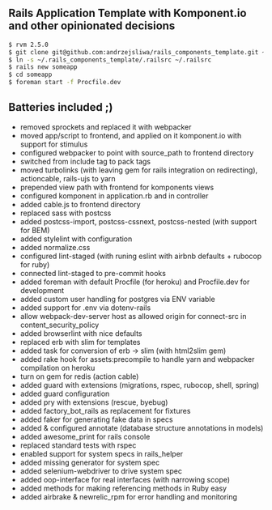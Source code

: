 ## Rails Application Template with Komponent.io and other opinionated decisions

```bash
$ rvm 2.5.0
$ git clone git@github.com:andrzejsliwa/rails_components_template.git ~/.rails_components_template
$ ln -s ~/.rails_components_template/.railsrc ~/.railsrc
$ rails new someapp
$ cd someapp
$ foreman start -f Procfile.dev  
```
## Batteries included ;)

* removed sprockets and replaced it with webpacker
* moved app/script to frontend, and applied on it komponent.io with support for stimulus
* configured webpacker to point with source_path to frontend directory
* switched from include tag to pack tags
* moved turbolinks (with leaving gem for rails integration on redirecting), actioncable, rails-ujs to yarn
* prepended view path with frontend for komponents views 
* configured komponent in application.rb and in controller
* added cable.js to frontend directory
* replaced sass with postcss
* added postcss-import, postcss-cssnext, postcss-nested (with support for BEM)
* added stylelint with configuration
* added normalize.css
* configured lint-staged (with runing eslint with airbnb defaults + rubocop for ruby)
* connected lint-staged to pre-commit hooks
* added foreman with default Procfile (for heroku) and Procfile.dev for development
* added custom user handling for postgres via ENV variable
* added support for .env via dotenv-rails
* allow webpack-dev-server host as allowed origin for connect-src in content_security_policy
* added browserlint with nice defaults
* replaced erb with slim for templates
* added task for conversion of erb -> slim (with html2slim gem)
* added rake hook for assets:precompile to handle yarn and webpacker compilation on heroku
* turn on gem for redis (action cable)
* added guard with extensions (migrations, rspec, rubocop, shell, spring)
* added guard configuration
* added pry with extensions (rescue, byebug)
* added factory_bot_rails as replacement for fixtures
* added faker for generating fake data in specs
* added & configured annotate (database structure annotations in models)
* added awesome_print for rails console
* replaced standard tests with rspec
* enabled support for system specs in rails_helper
* added missing generator for system spec
* added selenium-webdriver to drive system spec
* added oop-interface for real interfaces (with narrowing scope)
* added methods for making referencing methods in Ruby easy 
* added airbrake & newrelic_rpm for error handling and monitoring

